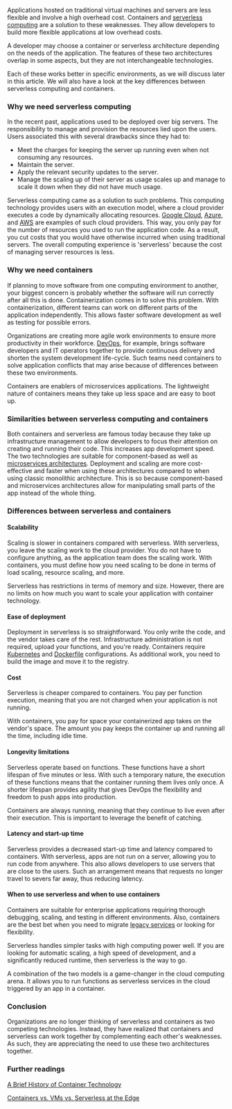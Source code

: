 Applications hosted on traditional virtual machines and servers are less flexible and involve a high overhead cost. Containers and [serverless computing](https://www.cloudflare.com/learning/serverless/what-is-serverless/) are a solution to these weaknesses. They allow developers to build more flexible applications at low overhead costs.

A developer may choose a container or serverless architecture depending on the needs of the application. The features of these two architectures overlap in some aspects, but they are not interchangeable technologies.

Each of these works better in specific environments, as we will discuss later in this article. We will also have a look at the key differences between serverless computing and containers.

### Why we need serverless computing

In the recent past, applications used to be deployed over big servers. The responsibility to manage and provision the resources lied upon the users. Users associated this with several drawbacks since they had to:

- Meet the charges for keeping the server up running even when not consuming any resources.
- Maintain the server.
- Apply the relevant security updates to the server.
- Manage the scaling up of their server as usage scales up and manage to scale it down when they did not have much usage.

Serverless computing came as a solution to such problems. This computing technology provides users with an execution model, where a cloud provider executes a code by dynamically allocating resources. [Google Cloud](https://cloud.google.com/), [Azure](https://azure.microsoft.com/en-us/), and [AWS](https://aws.amazon.com/) are examples of such cloud providers. This way, you only pay for the number of resources you used to run the application code. As a result, you cut costs that you would have otherwise incurred when using traditional servers. The overall computing experience is 'serverless' because the cost of managing server resources is less.

### Why we need containers

If planning to move software from one computing environment to another, your biggest concern is probably whether the software will run correctly after all this is done. Containerization comes in to solve this problem. With containerization, different teams can work on different parts of the application independently. This allows faster software development as well as testing for possible errors.

Organizations are creating more agile work environments to ensure more productivity in their workforce. [DevOps](/engineering-education/what-it-takes-to-be-a-devops-engineer/), for example, brings software developers and IT operators together to provide continuous delivery and shorten the system development life-cycle. Such teams need containers to solve application conflicts that may arise because of differences between these two environments.

Containers are enablers of microservices applications. The lightweight nature of containers means they take up less space and are easy to boot up.

### Similarities between serverless computing and containers

Both containers and serverless are famous today because they take up infrastructure management to allow developers to focus their attention on creating and running their code. This increases app development speed. The two technologies are suitable for component-based as well as [microservices architectures](https://www.section.io/blog/monolith-microservices-edge-computing/). Deployment and scaling are more cost-effective and faster when using these architectures compared to when using classic monolithic architecture. This is so because component-based and microservices architectures allow for manipulating small parts of the app instead of the whole thing.

### Differences between serverless and containers

#### Scalability

Scaling is slower in containers compared with serverless. With serverless, you leave the scaling work to the cloud provider. You do not have to configure anything, as the application team does the scaling work. With containers, you must define how you need scaling to be done in terms of load scaling, resource scaling, and more.

Serverless has restrictions in terms of memory and size. However, there are no limits on how much you want to scale your application with container technology.

#### Ease of deployment

Deployment in serverless is so straightforward. You only write the code, and the vendor takes care of the rest. Infrastructure administration is not required, upload your functions, and you're ready. Containers require [Kubernetes](https://kubernetes.io/) and [Dockerfile](https://docs.docker.com/engine/reference/commandline/config/) configurations. As additional work, you need to build the image and move it to the registry.

#### Cost

Serverless is cheaper compared to containers. You pay per function execution, meaning that you are not charged when your application is not running.

With containers, you pay for space your containerized app takes on the vendor's space. The amount you pay keeps the container up and running all the time, including idle time.

#### Longevity limitations

Serverless operate based on functions. These functions have a short lifespan of five minutes or less. With such a temporary nature, the execution of these functions means that the container running them lives only once. A shorter lifespan provides agility that gives DevOps the flexibility and freedom to push apps into production.

Containers are always running, meaning that they continue to live even after their execution. This is important to leverage the benefit of catching.

#### Latency and start-up time

Serverless provides a decreased start-up time and latency compared to containers. With serverless, apps are not run on a server, allowing you to run code from anywhere. This also allows developers to use servers that are close to the users. Such an arrangement means that requests no longer travel to severs far away, thus reducing latency.

#### When to use serverless and when to use containers

Containers are suitable for enterprise applications requiring thorough debugging, scaling, and testing in different environments. Also, containers are the best bet when you need to migrate [legacy services](https://en.wikipedia.org/wiki/Legacy_system#) or looking for flexibility.

Serverless handles simpler tasks with high computing power well. If you are looking for automatic scaling, a high speed of development, and a significantly reduced runtime, then serverless is the way to go.

A combination of the two models is a game-changer in the cloud computing arena. It allows you to run functions as serverless services in the cloud triggered by an app in a container.

### Conclusion

Organizations are no longer thinking of serverless and containers as two competing technologies. Instead, they have realized that containers and serverless can work together by complementing each other's weaknesses. As such, they are appreciating the need to use these two architectures together.

### Further readings

[A Brief History of Container Technology](/engineering-education/history-of-container-technology/)

[Containers vs. VMs vs. Serverless at the Edge](/blog/containers-vm-serverless-edge-computing/)